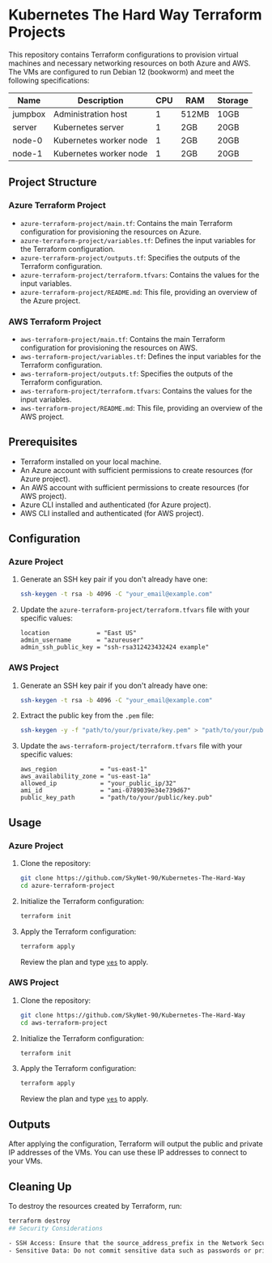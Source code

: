 # Kubernetes The Hard Way Terraform Projects

This repository contains Terraform configurations to provision virtual machines and necessary networking resources on both Azure and AWS. The VMs are configured to run Debian 12 (bookworm) and meet the following specifications:

| Name    | Description           | CPU | RAM   | Storage |
|---------|-----------------------|-----|-------|---------|
| jumpbox | Administration host   | 1   | 512MB | 10GB    |
| server  | Kubernetes server     | 1   | 2GB   | 20GB    |
| node-0  | Kubernetes worker node| 1   | 2GB   | 20GB    |
| node-1  | Kubernetes worker node| 1   | 2GB   | 20GB    |

## Project Structure

### Azure Terraform Project

- `azure-terraform-project/main.tf`: Contains the main Terraform configuration for provisioning the resources on Azure.
- `azure-terraform-project/variables.tf`: Defines the input variables for the Terraform configuration.
- `azure-terraform-project/outputs.tf`: Specifies the outputs of the Terraform configuration.
- `azure-terraform-project/terraform.tfvars`: Contains the values for the input variables.
- `azure-terraform-project/README.md`: This file, providing an overview of the Azure project.

### AWS Terraform Project

- `aws-terraform-project/main.tf`: Contains the main Terraform configuration for provisioning the resources on AWS.
- `aws-terraform-project/variables.tf`: Defines the input variables for the Terraform configuration.
- `aws-terraform-project/outputs.tf`: Specifies the outputs of the Terraform configuration.
- `aws-terraform-project/terraform.tfvars`: Contains the values for the input variables.
- `aws-terraform-project/README.md`: This file, providing an overview of the AWS project.

## Prerequisites

- Terraform installed on your local machine.
- An Azure account with sufficient permissions to create resources (for Azure project).
- An AWS account with sufficient permissions to create resources (for AWS project).
- Azure CLI installed and authenticated (for Azure project).
- AWS CLI installed and authenticated (for AWS project).

## Configuration

### Azure Project

1. Generate an SSH key pair if you don't already have one:
    ```sh
    ssh-keygen -t rsa -b 4096 -C "your_email@example.com"
    ```

2. Update the `azure-terraform-project/terraform.tfvars` file with your specific values:
    ```hcl
    location             = "East US"
    admin_username       = "azureuser"
    admin_ssh_public_key = "ssh-rsa312423432424 example"
    ```

### AWS Project

1. Generate an SSH key pair if you don't already have one:
    ```sh
    ssh-keygen -t rsa -b 4096 -C "your_email@example.com"
    ```

2. Extract the public key from the `.pem` file:
    ```sh
    ssh-keygen -y -f "path/to/your/private/key.pem" > "path/to/your/public/key.pub"
    ```

3. Update the `aws-terraform-project/terraform.tfvars` file with your specific values:
    ```hcl
    aws_region            = "us-east-1"
    aws_availability_zone = "us-east-1a"
    allowed_ip            = "your_public_ip/32"
    ami_id                = "ami-0789039e34e739d67"
    public_key_path       = "path/to/your/public/key.pub"
    ```

## Usage

### Azure Project

1. Clone the repository:
    ```sh
    git clone https://github.com/SkyNet-90/Kubernetes-The-Hard-Way
    cd azure-terraform-project
    ```

2. Initialize the Terraform configuration:
    ```sh
    terraform init
    ```

3. Apply the Terraform configuration:
    ```sh
    terraform apply
    ```

    Review the plan and type [`yes`](command:_github.copilot.openSymbolFromReferences?%5B%22yes%22%2C%5B%7B%22uri%22%3A%7B%22%24mid%22%3A1%2C%22fsPath%22%3A%22c%3A%5C%5CUsers%5C%5Cmatthewss%5C%5CDocuments%5C%5CKubernetes%20The%20Hard%20Way%5C%5CREADME.md%22%2C%22_sep%22%3A1%2C%22external%22%3A%22file%3A%2F%2F%2Fc%253A%2FUsers%2Fmatthewss%2FDocuments%2FKubernetes%2520The%2520Hard%2520Way%2FREADME.md%22%2C%22path%22%3A%22%2Fc%3A%2FUsers%2Fmatthewss%2FDocuments%2FKubernetes%20The%20Hard%20Way%2FREADME.md%22%2C%22scheme%22%3A%22file%22%7D%2C%22pos%22%3A%7B%22line%22%3A56%2C%22character%22%3A30%7D%7D%2C%7B%22uri%22%3A%7B%22%24mid%22%3A1%2C%22fsPath%22%3A%22c%3A%5C%5CUsers%5C%5Cmatthewss%5C%5CDocuments%5C%5CKubernetes%20The%20Hard%20Way%5C%5CREADME.md%22%2C%22_sep%22%3A1%2C%22external%22%3A%22file%3A%2F%2F%2Fc%253A%2FUsers%2Fmatthewss%2FDocuments%2FKubernetes%2520The%2520Hard%2520Way%2FREADME.md%22%2C%22path%22%3A%22%2Fc%3A%2FUsers%2Fmatthewss%2FDocuments%2FKubernetes%20The%20Hard%20Way%2FREADME.md%22%2C%22scheme%22%3A%22file%22%7D%2C%22pos%22%3A%7B%22line%22%3A56%2C%22character%22%3A30%7D%7D%5D%5D "Go to definition") to apply.

### AWS Project

1. Clone the repository:
    ```sh
    git clone https://github.com/SkyNet-90/Kubernetes-The-Hard-Way
    cd aws-terraform-project
    ```

2. Initialize the Terraform configuration:
    ```sh
    terraform init
    ```

3. Apply the Terraform configuration:
    ```sh
    terraform apply
    ```

    Review the plan and type [`yes`](command:_github.copilot.openSymbolFromReferences?%5B%22yes%22%2C%5B%7B%22uri%22%3A%7B%22%24mid%22%3A1%2C%22fsPath%22%3A%22c%3A%5C%5CUsers%5C%5Cmatthewss%5C%5CDocuments%5C%5CKubernetes%20The%20Hard%20Way%5C%5CREADME.md%22%2C%22_sep%22%3A1%2C%22external%22%3A%22file%3A%2F%2F%2Fc%253A%2FUsers%2Fmatthewss%2FDocuments%2FKubernetes%2520The%2520Hard%2520Way%2FREADME.md%22%2C%22path%22%3A%22%2Fc%3A%2FUsers%2Fmatthewss%2FDocuments%2FKubernetes%20The%20Hard%20Way%2FREADME.md%22%2C%22scheme%22%3A%22file%22%7D%2C%22pos%22%3A%7B%22line%22%3A56%2C%22character%22%3A30%7D%7D%2C%7B%22uri%22%3A%7B%22%24mid%22%3A1%2C%22fsPath%22%3A%22c%3A%5C%5CUsers%5C%5Cmatthewss%5C%5CDocuments%5C%5CKubernetes%20The%20Hard%20Way%5C%5CREADME.md%22%2C%22_sep%22%3A1%2C%22external%22%3A%22file%3A%2F%2F%2Fc%253A%2FUsers%2Fmatthewss%2FDocuments%2FKubernetes%2520The%2520Hard%2520Way%2FREADME.md%22%2C%22path%22%3A%22%2Fc%3A%2FUsers%2Fmatthewss%2FDocuments%2FKubernetes%20The%20Hard%20Way%2FREADME.md%22%2C%22scheme%22%3A%22file%22%7D%2C%22pos%22%3A%7B%22line%22%3A56%2C%22character%22%3A30%7D%7D%5D%5D "Go to definition") to apply.

## Outputs

After applying the configuration, Terraform will output the public and private IP addresses of the VMs. You can use these IP addresses to connect to your VMs.

## Cleaning Up

To destroy the resources created by Terraform, run:
```sh
terraform destroy
## Security Considerations

- SSH Access: Ensure that the source_address_prefix in the Network Security Group is set to your public IP address to restrict SSH access.
- Sensitive Data: Do not commit sensitive data such as passwords or private keys to version control. Use environment variables or a secrets management service to handle sensitive information securely.